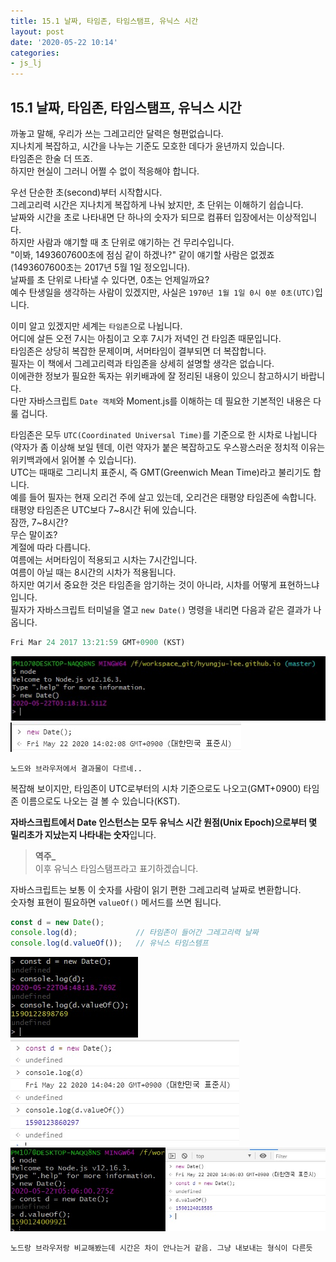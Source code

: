 ```yaml
---
title: 15.1 날짜, 타임존, 타임스탬프, 유닉스 시간
layout: post
date: '2020-05-22 10:14'
categories:
- js_lj
---
```


## 15.1 날짜, 타임존, 타임스탬프, 유닉스 시간

까놓고 말해, 우리가 쓰는 그레고리안 달력은 형편없습니다.  
지나치게 복잡하고, 시간을 나누는 기준도 모호한 데다가 윤년까지 있습니다.  
타임존은 한술 더 뜨죠.  
하지만 현실이 그러니 어쩔 수 없이 적응해야 합니다.

우선 단순한 초(second)부터 시작합시다.  
그레고리력 시간은 지나치게 복잡하게 나눠 놨지만, 초 단위는 이해하기 쉽습니다.  
날짜와 시간을 초로 나타내면 단 하나의 숫자가 되므로 컴퓨터 입장에서는 이상적입니다.  
하지만 사람과 얘기할 때 초 단위로 얘기하는 건 무리수입니다.  
"이봐, 1493607600초에 점심 같이 하겠나?" 같이 얘기할 사람은 없겠죠(1493607600초는 2017년 5월 1일 정오입니다).  
날짜를 초 단위로 나타낼 수 있다면, 0초는 언제일까요?  
예수 탄생일을 생각하는 사람이 있겠지만, 사실은 `1970년 1월 1일 0시 0분 0초(UTC)`입니다.

이미 알고 있겠지만 세계는 `타임존`으로 나뉩니다.  
어디에 살든 오전 7시는 아침이고 오후 7시가 저녁인 건 타임존 때문입니다.  
타임존은 상당히 복잡한 문제이며, 서머타임이 결부되면 더 복잡합니다.  
필자는 이 책에서 그레고리력과 타임존을 상세히 설명할 생각은 없습니다.  
이에관한 정보가 필요한 독자는 위키배과에 잘 정리된 내용이 있으니 참고하시기 바랍니다.  
다만 자바스크립트 `Date 객체`와 Moment.js를 이해하는 데 필요한 기본적인 내용은 다룰 겁니다.  

타임존은 모두 `UTC(Coordinated Universal Time)`를 기준으로 한 시차로 나뉩니다(약자가 좀 이상해 보일 텐데, 이런 약자가 붙은 복잡하고도 
우스꽝스러운 정치적 이유는 위키백과에서 읽어볼 수 있습니다).  
UTC는 때때로 그리니치 표준시, 즉 GMT(Greenwich Mean Time)라고 불리기도 합니다.  
예를 들어 필자는 현재 오리건 주에 살고 있는데, 오리건은 태평양 타임존에 속합니다.  
태평양 타임존은 UTC보다 7~8시간 뒤에 있습니다.  
잠깐, 7~8시간?  
무슨 말이죠?  
계절에 따라 다릅니다.  
여름에는 서머타임이 적용되고 시차는 7시간입니다.  
여름이 아닐 때는 8시간의 시차가 적용됩니다.  
하지만 여기서 중요한 것은 타임존을 암기하는 것이 아니라, 시차를 어떻게 표현하느냐입니다.  
필자가 자바스크립트 터미널을 열고 `new Date()` 명령을 내리면 다음과 같은 결과가 나옵니다.

```javascript
Fri Mar 24 2017 13:21:59 GMT+0900 (KST)
```

![](/static/img/learningjs/image125.jpg)
![](/static/img/learningjs/image127.jpg)

`노드와 브라우저에서 결과물이 다르네..`  

복잡해 보이지만, 타임존이 UTC로부터의 시차 기준으로도 나오고(GMT+0900) 타임존 이름으로도 나오는 걸 볼 수 있습니다(KST).  

**자바스크립트에서 Date 인스턴스는 모두 유닉스 시간 원점(Unix Epoch)으로부터 몇 밀리초가 지났는지 나타내는 숫자**입니다. 

>**역주_**  
>이후 유닉스 타임스탬프라고 표기하겠습니다.

자바스크립트는 보통 이 숫자를 사람이 읽기 편한 그레고리력 날짜로 변환합니다.  
숫자형 표현이 필요하면 `valueOf()` 메서드를 쓰면 됩니다.

```javascript
const d = new Date();
console.log(d);             // 타임존이 들어간 그레고리력 날짜
console.log(d.valueOf());   // 유닉스 타임스템프
```

![](/static/img/learningjs/image126.jpg)
![](/static/img/learningjs/image128.jpg)
![](/static/img/learningjs/image129.jpg)

`노드랑 브라우저랑 비교해봤는데 시간은 차이 안나는거 같음. 그냥 내보내는 형식이 다른듯`